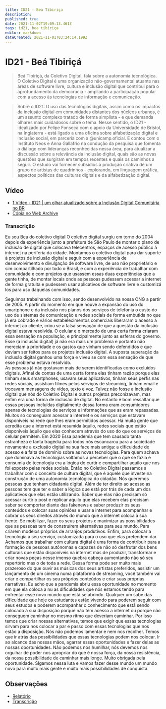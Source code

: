 ```yaml
---
title: ID21 - Bea Tibiriça
description: 
published: true
date: 2021-11-02T19:09:13.461Z
tags: id21, bea tibiriça
editor: markdown
dateCreated: 2021-11-01T03:24:14.199Z
---
```


# ID21 - Beá Tibiriçá

> Beá Tibiriçá, da Coletivo Digital, fala sobre a autonomia tecnológica.
O Coletivo Digital é uma organização não-governamental atuante nas áreas de software livre, cultura e inclusão digital que contribui para o aprofundamento da democracia - ampliando a participação popular com a acesso às tecnologias de informação e comunicação.

> Sobre o ID21:
O uso das tecnologias digitais, assim como os impactos da inclusão digital em comunidades distantes dos núcleos urbanos, é um assunto complexo tratado de forma simplista - e que demanda olhares mais cuidadosos sobre o tema.
Nesse sentido, o ID21 - idealizado por Felipe Fonseca com o apoio da Universidade de Bristol, na Inglaterra - está ligado a uma oficina sobre alfabetização digital e inclusão social, em parceria com a @unicamp.oficial. E contou com o Instituto Neos e Anna Gallafrio na condução da pesquisa que fomenta o diálogo com lideranças reconhecidas nessa área, para atualizar a discussão sobre a relevância da inclusão digital, quais são as novas questões que surgiram em tempos recentes e quais os caminhos a seguir.
O estudo vai fornecer subsídios à produção criativa de um grupo de artistas de quadrinhos - explorando, em linguagem gráfica, aspectos políticos das culturas digitais e da alfabetização digital.  


## Vídeo
 - [ 1 Vídeo - ID21 | um olhar atualizado sobre a Inclusão Digital Comunitária no BR](https://www.youtube.com/watch?v=6XpPzUVpGXM)
 - [Cópia no Web Archive](https://archive.org/details/id21-videos/id21_bea-tibirica.mov)
 
### Transcrição
Eu sou Bea do coletivo digital
O coletivo digital surgiu em torno do 2004 depois da experiência junto a prefeitura de São Paulo de montar o plano de inclusão de digital que colocava telecentros, espaços de acesso público à internet na periferia da cidade. Montamos o coletivo digital para dar  suporte à projetos de inclusão digital e seguir com a experiência de desenvolvimento e divulgação de software livre, de uso não proprietário e sim compartilhado por todo o Brasil, e com a experiência de trabalhar com comunidade e com projetos que usassem essas duas experiências que a gente tinha, de montar locais onde as pessoas pudessem acessar a internet de forma gratuita e pudessem usar aplicativos de software livre e customizá los para uso daquelas comunidades. 

Seguimos trabalhando com isso, sendo desenvolvido na nossa ONG a partir de 2005. A partir do momento em que houve a expansão do uso do smartphone e da inclusão nos planos dos serviços de telefonia o custo do uso de sistemas de comunicação e redes sociais de forma embutida no que já era cobrado e vários estabelecimentos comerciais liberaram o acesso a internet ao cliente, criou se a falsa sensação de que a questão da inclusão digital estava resolvida.  O celular e o mercado de uma certa forma criaram essa sensação na população, e principalmente junto as esferas do governo.   Esse (a inclusão digital) já não era mais um problema e portanto não mereciam a prioridade e os gastos que vinham sendo defendidos e que deviam ser feitos para os projetos inclusão digital. A suposta superação da inclusão digital ganhou uma força e viveu se com essa sensação de que esse problema estava resolvido.  
As pessoas já não gostavam mais de serem identificadas como excluídos digitais. Afinal de contas de uma certa forma elas tinham razão porque elas tinham seus smartphones, usavam seus aplicativos, tinham seus perfis nas redes sociais, assistiam filmes pelos serviços de streaming, tinham email e trocavam mensagens de vídeo, texto e voz. Talvez não fosse a inclusão digital que nós do Coletivo Digital e outros projetos  preconizavam, mas enfim era uma forma de inclusão de digital. 
No entanto é bom ressaltar que essas pessoas incluídas digitalmente dessa forma eram consumidores apenas de tecnologias de serviços e informações que as eram repassadas. Muitos só conseguiam acessar a internet e os serviços que estavam disponíveis na rede que lhes eram permitidos acessar. Há muita gente que acredita que a internet está resumida àquilo, redes sociais que estão disponíveis àquilo que elas conhecem através do uso do que os serviços de celular permitem. 
Em 2020 Essa pandemia que tem causado tanta estranheza e tanta tragédia para todos nós escancarou para a sociedade novamente a exclusão digital na sua face mais antiga: a dificuldade de acesso e a falta de domínio sobre as novas tecnologias. Para quem achava que dominava as tecnologias voltamos a perceber  que o que se fazia e consumia de tecnologia era a lógica do curtir e compartilhar aquilo que nos foi exposto pelas redes sociais.  Então no Coletivo Digital passamos a trabalhar com o conceito de cultura digital, que é aquele que investe na construção de uma autonomia tecnológica  do cidadão. Nós queremos pessoas que tenham cidadania digital. Além de ter direito ao acesso as pessoas tem que ter e saber a lógica que está por trás de cada um dos aplicativos que elas estão utilizando. Saber que elas não precisam só acessar curtir o post e replicar aquilo que elas recebem elas precisam saber se comportar diante das fakenews e saber produzir os seus conteúdos  e colocar suas opiniões e usar a internet para acompanhar e cobrar os seus direitos através do mundo que a internet coloca à sua frente. Se mobilizar, fazer os seus projetos e maximizar as possibilidades que as pessoas tem de construírem alternativas para seu mundo. Para criarem modelos próprios de arranjos produtivos. Enfim, para colocar a tecnologia a seu serviço, customizada para o uso que elas pretendem dar. Achamos que trabalhar com cultura digital é uma forma de contribuir para a formação de pessoas autônomas e capazes de não só desfrutar dos bens culturais que estão disponíveis na internet mas de produzir, transformar e criar novas peças nesse imenso quebra cabeça aumentando não só seu repertório mas o de toda a rede. 
Dessa forma pode ser muito mais prazeroso do que ouvir as músicas dos seus artistas preferidos, assistir um lançamento de um cinema numa plataforma de streaming, você também vai criar e compartilhar os seu próprios conteúdos e criar suas próprias narrativas. 
Eu acho que a pandemia abriu essa oportunidade no momento em que ela coloca a nu as dificuldades que nós estamos tendo para enfrentar esse novo mundo que está se abrindo. Qualquer um sabe das dificuldade que hoje os estudantes estão vivendo para poderem seguir com seus estudos e poderem acompanhar o conhecimento que está sendo colocado à sua disposição  porque não tem acesso a internet ou porque não conseguem caminhar no mesmo ritmo que deveriam caminhar. Por isso temos que criar nossas alternativas, temos  que exigir que essas tecnologias sirvam para nos colocar a par e passo com essas tecnologias que nos estão a disposição. Nós não podemos lamentar e nem nos recolher. Temos que ir atrás das possibilidades que essas tecnologias podem nos colocar. Ir ao alcance das nossas mãos, agarrar essas oportunidades e fazer delas as nossas oportunidades. 
Não podemos nos humilhar, nós devemos nos orgulhar de poder nos apropriar do que é nossa força, da nossa resistência, da nossa possibilidade de caminhar mais longe. 
Muito obrigada pela oportunidade. SIgamos nessa luta e vamos fazer desse mundo um mundo novo para muito mais gente e muito mais possibilidades de conquista.

## Observações

 - [Relatório](https://archive.org/details/ID21_0-5/video) 
 - [Transcrição](https://ia601402.us.archive.org/15/items/transcricoes-inclusao-digital-critical-data-comics/Transcricao-Beatriz-coletivo-digital.pdf) 

